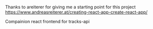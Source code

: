 Thanks to areiterer for giving me a starting point for this project
https://www.andreasreiterer.at/creating-react-app-create-react-app/
 
Compainion react frontend for tracks-api
